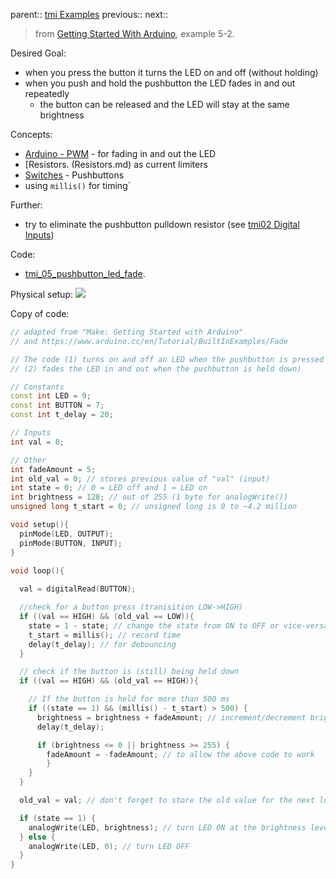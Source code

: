 parent:: [tmi Examples](tmi%20Examples.md)
previous:: 
next::

> from [Getting Started With Arduino](Personal%20Folders/that_marouk_ish%20(Spencer)/banziGettingStartedArduino.md), example 5-2.

Desired Goal: 
- when you press the button it turns the LED on and off (without holding)
- when you push and hold the pushbutton the LED fades in and out repeatedly
	- the button can be released and the LED will stay at the same brightness

Concepts:
- [Arduino - PWM](Arduino%20-%20PWM.md) - for fading in and out the LED
- [Resistors. (Resistors.md) as current limiters
- [Switches](Switches.md) - Pushbuttons
- using `millis()` for timing`

Further:
- try to eliminate the pushbutton pulldown resistor (see [tmi02 Digital Inputs](tmi02%20Digital%20Inputs.md))

Code:
- [tmi_05_pushbutton_led_fade](Personal%20Folders/that_marouk_ish%20(Spencer)/code/tmi_05_pushbutton_led_fade/tmi_05_pushbutton_led_fade.ino).

Physical setup:
![](attachments/Pasted%20image%2020221005220840.png)

Copy of code: 
``` c++
// adapted from "Make: Getting Started with Arduino" 
// and https://www.arduino.cc/en/Tutorial/BuiltInExamples/Fade

// The code (1) turns on and off an LED when the pushbutton is pressed and
// (2) fades the LED in and out when the pushbutton is held down)

// Constants
const int LED = 9;
const int BUTTON = 7; 
const int t_delay = 20;

// Inputs
int val = 0;

// Other
int fadeAmount = 5;
int old_val = 0; // stores previous value of "val" (input)
int state = 0; // 0 = LED off and 1 = LED on
int brightness = 128; // out of 255 (1 byte for analogWrite())
unsigned long t_start = 0; // unsigned long is 0 to ~4.2 million

void setup(){
  pinMode(LED, OUTPUT); 
  pinMode(BUTTON, INPUT);
}

void loop(){
  
  val = digitalRead(BUTTON);

  //check for a button press (tranisition LOW->HIGH)
  if ((val == HIGH) && (old_val == LOW)){
    state = 1 - state; // change the state from ON to OFF or vice-versa
    t_start = millis(); // record time
    delay(t_delay); // for debouncing
  }

  // check if the button is (still) being held down
  if ((val == HIGH) && (old_val == HIGH)){

    // If the button is held for more than 500 ms
    if ((state == 1) && (millis() - t_start) > 500) {
      brightness = brightness + fadeAmount; // increment/decrement brightness
      delay(t_delay);

      if (brightness <= 0 || brightness >= 255) {
        fadeAmount = -fadeAmount; // to allow the above code to work 
        }
    } 
  }

  old_val = val; // don't forget to store the old value for the next loop

  if (state == 1) {
    analogWrite(LED, brightness); // turn LED ON at the brightness level
  } else {
    analogWrite(LED, 0); // turn LED OFF
  }
}
```